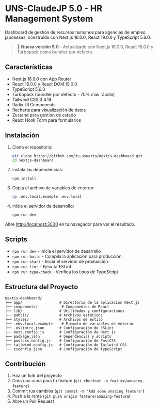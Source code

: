 # UNS-ClaudeJP 5.0 - HR Management System

Dashboard de gestión de recursos humanos para agencias de empleo japonesas, construido con Next.js 16.0.0, React 19.0.0 y TypeScript 5.6.0.

> 🚀 **Nueva versión 5.0** - Actualizado con Next.js 16.0.0, React 19.0.0 y Turbopack como bundler por defecto.

## Características

- Next.js 16.0.0 con App Router
- React 19.0.0 y React DOM 19.0.0
- TypeScript 5.6.0
- Turbopack (bundler por defecto - 70% más rápido)
- Tailwind CSS 3.4.18
- Radix UI Components
- Recharts para visualización de datos
- Zustand para gestión de estado
- React Hook Form para formularios

## Instalación

1. Clona el repositorio:
   ```bash
   git clone https://github.com/tu-usuario/nextjs-dashboard.git
   cd nextjs-dashboard
   ```

2. Instala las dependencias:
   ```bash
   npm install
   ```

3. Copia el archivo de variables de entorno:
   ```bash
   cp .env.local.example .env.local
   ```

4. Inicia el servidor de desarrollo:
   ```bash
   npm run dev
   ```

Abre [http://localhost:3000](http://localhost:3000) en tu navegador para ver el resultado.

## Scripts

- `npm run dev` - Inicia el servidor de desarrollo
- `npm run build` - Compila la aplicación para producción
- `npm run start` - Inicia el servidor de producción
- `npm run lint` - Ejecuta ESLint
- `npm run type-check` - Verifica los tipos de TypeScript

## Estructura del Proyecto

```
nextjs-dashboard/
├── app/                 # Directorio de la aplicación Next.js
├── components/           # Componentes de React
├── lib/                 # Utilidades y configuraciones
├── public/              # Archivos estáticos
├── styles/              # Archivos de estilo
├── .env.local.example    # Ejemplo de variables de entorno
├── .eslintrc.json       # Configuración de ESLint
├── next.config.js       # Configuración de Next.js
├── package.json         # Dependencias y scripts
├── postcss.config.js    # Configuración de PostCSS
├── tailwind.config.js   # Configuración de Tailwind CSS
└── tsconfig.json        # Configuración de TypeScript
```

## Contribución

1. Haz un fork del proyecto
2. Crea una rama para tu feature (`git checkout -b feature/amazing-feature`)
3. Commit tus cambios (`git commit -m 'Add some amazing feature'`)
4. Push a la rama (`git push origin feature/amazing-feature`)
5. Abre un Pull Request